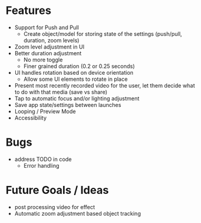# Features

- Support for Push and Pull
    + Create object/model for storing state of the settings (push/pull, duration, zoom levels)
- Zoom level adjustment in UI
- Better duration adjustment
    + No more toggle
    + Finer grained duration (0.2 or 0.25 seconds)
- UI handles rotation based on device orientation
    + Allow some UI elements to rotate in place
- Present most recently recorded video for the user, let them decide what to do with that media (save vs share)
- Tap to automatic focus and/or lighting adjustment
- Save app state/settings between launches
- Looping / Preview Mode
- Accessibility

# Bugs

- address TODO in code
    + Error handling

# Future Goals / Ideas

- post processing video for effect
- Automatic zoom adjustment based object tracking



